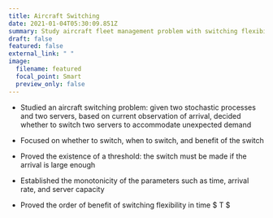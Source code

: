 ```yaml
---
title: Aircraft Switching
date: 2021-01-04T05:30:09.851Z
summary: Study aircraft fleet management problem with switching flexibility
draft: false
featured: false
external_link: " "
image:
  filename: featured
  focal_point: Smart
  preview_only: false
---
```

  * Studied an aircraft switching problem: given two stochastic processes and
  two servers, based on current observation of arrival, decided whether to
  switch two servers to accommodate unexpected demand

  * Focused on whether to switch, when to switch, and benefit of the switch

  * Proved the existence of a threshold: the switch must be made if the arrival is large enough

  * Established the monotonicity of the parameters such as time, arrival rate, and server capacity

  * Proved the order of benefit of switching flexibility in time $ T $ 
